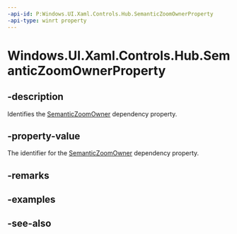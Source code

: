 ```yaml
---
-api-id: P:Windows.UI.Xaml.Controls.Hub.SemanticZoomOwnerProperty
-api-type: winrt property
---
```


<!-- Property syntax
public Windows.UI.Xaml.DependencyProperty SemanticZoomOwnerProperty { get; }
-->

# Windows.UI.Xaml.Controls.Hub.SemanticZoomOwnerProperty

## -description
Identifies the [SemanticZoomOwner](hub_semanticzoomowner.md) dependency property.



## -property-value
The identifier for the [SemanticZoomOwner](hub_semanticzoomowner.md) dependency property.

## -remarks

## -examples

## -see-also
